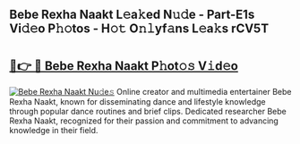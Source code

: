 ## Bebe Rexha Naakt L𝚎a𝚔ed N𝚞𝚍e - Part-E1s Vi𝚍𝚎o P𝚑𝚘tos - H𝚘𝚝 O𝚗𝚕yf𝚊ns L𝚎a𝚔s rCV5T

# <h2><a href="http://kfd36b.oniu.top/?m=Bebe+Rexha+Naakt">🔗👉 🔴 Bebe Rexha Naakt P𝚑ot𝚘𝚜 V𝚒d𝚎o</a></h2>

[![Bebe Rexha Naakt Nu𝚍e𝚜](https://i.imgur.com/0qMVB7G.gif)](http://kfd36b.oniu.top/?m=Bebe+Rexha+Naakt)
Online creator and multimedia entertainer Bebe Rexha Naakt, known for disseminating dance and lifestyle knowledge through popular dance routines and brief clips. Dedicated researcher Bebe Rexha Naakt, recognized for their passion and commitment to advancing knowledge in their field.  
